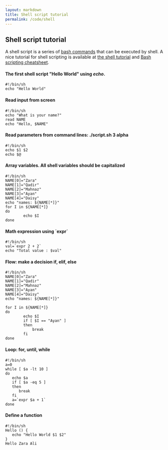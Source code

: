 ```yaml
---
layout: markdown
title: Shell script tutorial
permalink: /code/shell
---
```


## Shell script tutorial

A shell script is a series of [bash commands](https://ss64.com/bash/) that can be executed by shell. A nice tutorial for shell scripting is available at [the shell tutorial](https://www.tutorialspoint.com/unix/shell_scripting.htm) and [Bash scripting cheatsheet](https://devhints.io/bash).

#### The first shell script "Hello World" using *echo*.
```shell
#!/bin/sh
echo "Hello World"
```

#### Read input from screen
```shell
#!/bin/sh
echo "What is your name?"
read NAME
echo "Hello, $NAME"
```

#### Read parameters from command lines: ./script.sh 3 alpha
```shell
#!/bin/sh
echo $1 $2
echo $@
```

#### Array variables. All shell variables should be capitalized
```shell
#!/bin/sh
NAME[0]="Zara"
NAME[1]="Qadir"
NAME[2]="Mahnaz"
NAME[3]="Ayan"
NAME[4]="Daisy"
echo "names: ${NAME[*]}"
for I in ${NAME[*]}
do
        echo $I
done
```

#### Math expression using \`expr\`
```shell
#!/bin/sh
val=`expr 2 + 2`
echo "Total value : $val"
```

#### Flow: make a decision if, elif, else

```shell
#!/bin/sh
NAME[0]="Zara"
NAME[1]="Qadir"
NAME[2]="Mahnaz"
NAME[3]="Ayan"
NAME[4]="Daisy"
echo "names: ${NAME[*]}"

for I in ${NAME[*]}
do
        echo $I
        if [ $I == "Ayan" ] 
        then
            break
        fi
done
```

#### Loop: for, until, while
```shell
#!/bin/sh
a=0
while [ $a -lt 10 ]
do
   echo $a
   if [ $a -eq 5 ]
   then
      break
   fi
   a=`expr $a + 1`
done
```

#### Define a function
```shell
#!/bin/sh
Hello () {
   echo "Hello World $1 $2"
}
Hello Zara Ali
```



